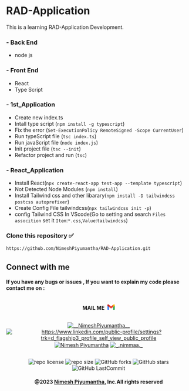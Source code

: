 #  RAD-Application

This is a learning RAD-Application Development.

### - Back End
* node js



### - Front End
* React 
* Type Script 


###  - 1st_Application 
* Create new index.ts
* Intall type script (`npm install -g typescript`)
* Fix the error (`Set-ExecutionPolicy RemoteSigned -Scope CurrentUser`)
* Run typeScript file (`tsc index.ts`)
* Run javaScript file (`node index.js`)
* Init project file (`tsc --init`)
* Refactor project and run (`tsc`)

###  - React_Application
* Install React(`npx create-react-app test-app --template typescript`)
* Not Detected Node Modules (`npm install`)
* Install Tailwind css and other libarary(`npm install -D tailwindcss postcss autoprefixer`)
* Create Config File tailwindcss(`npx tailwindcss init -p`)
* config Tailwind CSS In VScode(Go to setting and search `Files assocition` set it `Item`:`*.css`,`Value`:`tailwindcss`)
###  
### Clone this repository ✅
```md
https://github.com/NimeshPiyumantha/RAD-Application.git
```
##  Connect with me
#### If you have any bugs or issues , If you want to explain my code please contact me on :
<div align="center">
 <br><b>MAIL ME</b>&nbsp;
  <a href="mailto:nimeshpiyumantha11@gmail.com">
      <img width="20px" src="https://github.com/NimeshPiyumantha/red-alpha/blob/main/gmail.svg" />
  </a></p>

 </div>


##
<p align="center">
<a href="https://twitter.com/NPiyumantha60"><img align="center" src="https://raw.githubusercontent.com/rahuldkjain/github-profile-readme-generator/master/src/images/icons/Social/twitter.svg" alt="__NimeshPiyumantha__" height="30" width="40" /></a>
<a href="https://www.linkedin.com/in/nimesh-piyumantha-33736a222" target="blank"><img align="center" src="https://raw.githubusercontent.com/rahuldkjain/github-profile-readme-generator/master/src/images/icons/Social/linked-in-alt.svg" alt="https://www.linkedin.com/public-profile/settings?trk=d_flagship3_profile_self_view_public_profile" height="30" width="40" /></a>
<a href="https://www.facebook.com/profile.php?id=100025931563090" target="blank"><img align="center" src="https://raw.githubusercontent.com/rahuldkjain/github-profile-readme-generator/master/src/images/icons/Social/facebook.svg" alt="Nimesh Piyumantha" height="30" width="40" /></a>
<a href="https://www.instagram.com/_.nimmaa._/" target="blank"><img align="center" src="https://raw.githubusercontent.com/rahuldkjain/github-profile-readme-generator/master/src/images/icons/Social/instagram.svg" alt="_.nimmaa._" height="30" width="40" /></a>
</p>

##
<div align="center">

![repo license](https://img.shields.io/github/license/NimeshPiyumantha/RAD-Application?&labelColor=black&color=3867d6&style=for-the-badge)
![repo size](https://img.shields.io/github/repo-size/NimeshPiyumantha/RAD-Application?label=Repo%20Size&style=for-the-badge&labelColor=black&color=20bf6b)
![GitHub forks](https://img.shields.io/github/forks/NimeshPiyumantha/RAD-Application?&labelColor=black&color=0fb9b1&style=for-the-badge)
![GitHub stars](https://img.shields.io/github/stars/NimeshPiyumantha/RAD-Application?&labelColor=black&color=f7b731&style=for-the-badge)
![GitHub LastCommit](https://img.shields.io/github/last-commit/NimeshPiyumantha/RAD-Application?logo=github&labelColor=black&color=d1d8e0&style=for-the-badge)
</div>

<div align="center">

#### @2023 [Nimesh Piyumantha](https://github.com/NimeshPiyumantha/), Inc.All rights reserved
</div>

 
 
